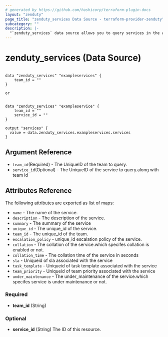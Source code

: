 ```yaml
---
# generated by https://github.com/hashicorp/terraform-plugin-docs
layout: "zenduty"
page_title: "zenduty_services Data Source - terraform-provider-zenduty"
subcategory: ""
description: |- 
  "`zenduty_services` data source allows you to query services in the account."
---
```


# zenduty_services (Data Source)

```hcl 

data "zenduty_services" "exampleservices" {
    team_id = ""
}

```

`or` 

```hcl 

data "zenduty_services" "exampleservice" {
    team_id = ""
    service_id = ""
}

```

```hcl
output "services" {
  value = data.zenduty_services.exampleservices.services
}

```


## Argument Reference
* `team_id`(Required) - The UniqueID of the team to query.
* `service_id`(Optional) - The UniqueID of the service to query.along with team id

## Attributes Reference

The following attributes are exported as list of maps:

* `name` - The name of the service.
* `description` - The description of the service.
* `summary` - The summary of the service
* `unique_id` - The unique_id of the service.
* `team_id` - The unique_id of the team.
* `escalation_policy` - unique_id escalation policy of the service.
* `collation` - The collation of the service.which specifes collation is enabled or not.
* `collation_time` - The collation time of the service in seconds
* `sla` - Uniqueid of sla associated with the service
* `task_template` - Uniqueid of task template associated with the service
* `team_priority` - Uniqueid of team priority associated with the service
* `under_maintenance` - The under_maintenance of the service.which specifes service is under maintenance or not.





<!-- schema generated by tfplugindocs -->

### Required

- **team_id** (String)

### Optional

- **service_id** (String) The ID of this resource.

